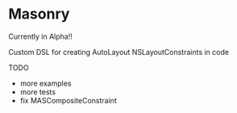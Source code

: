 Masonry
=======

Currently in Alpha!!

Custom DSL for creating AutoLayout NSLayoutConstraints in code

TODO
- more examples
- more tests
- fix MASCompositeConstraint
